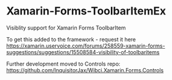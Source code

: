 # Xamarin-Forms-ToolbarItemEx
Visiblity support for Xamarin Forms ToolbarItem

To get this added to the framework - request it here
https://xamarin.uservoice.com/forums/258559-xamarin-forms-suggestions/suggestions/15508584-visibility-of-toolbaritems

Further development moved to Controls repo:
https://github.com/InquisitorJax/Wibci.Xamarin.Forms.Controls
